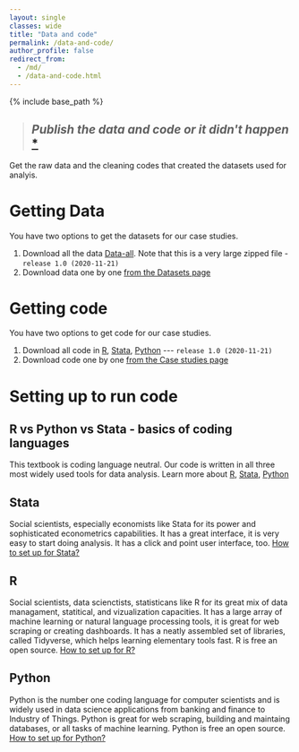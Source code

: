 ```yaml
---
layout: single
classes: wide
title: "Data and code"
permalink: /data-and-code/
author_profile: false
redirect_from:
  - /md/
  - /data-and-code.html
---
```



{% include base_path %}

> ## *Publish the data and code or it didn't happen* [*](http://freerangestats.info/blog/2020/05/30/implausible-health-data-firm)


Get the raw data and the cleaning codes that created the datasets used for analyis.

# Getting Data

You have two options to get the datasets for our case studies.

1. Download all the data [Data-all](data-zip-all). Note that this is a very large zipped file - `release 1.0 (2020-11-21)`
2. Download data one by one [from the Datasets page](/datasets)



# Getting code

You have two options to get code for our case studies.

1.  Download all code in [R](code-zip-r), [Stata](code-zip-stata), [Python](code-zip-python) --- `release 1.0 (2020-11-21)`
2.  Download code one by one [from the Case studies page](/casestudies)


# Setting up to run code

## R vs Python vs Stata - basics of coding languages
This textbook is coding language neutral. Our code is written in all three most widely used tools for data analysis. Learn more about [R](https://www.r-project.org/about.html), [Stata](https://www.stata.com/why-use-stata/),  [Python](https://www.python.org/about/)


## **Stata**  
Social scientists, especially economists like Stata for its power and sophisticated econometrics capabilities. It has a great interface, it is very easy to start doing analysis. It has a click and point user interface, too. [How to set up for Stata?](/howto-stata/)

## **R**  
Social scientists, data scienctists, statisticans like R for its great mix of data managament,  statitical, and   vizualization capacities. It has a large array of machine learning or natural language processing tools, it is great for web scraping or creating dashboards. It has a neatly assembled set of libraries, called Tidyverse, which helps learning elementary tools fast. R is free an open source. [How to set up for R?](/howto-r/)


## **Python**  
Python is the number one coding language for computer scientists and is widely used in data science applications from banking and finance to Industry of Things. Python is great for web scraping, building and maintaing databases, or all tasks of machine learning. Python is free an open source. [How to set up for Python?](/howto-python/)
